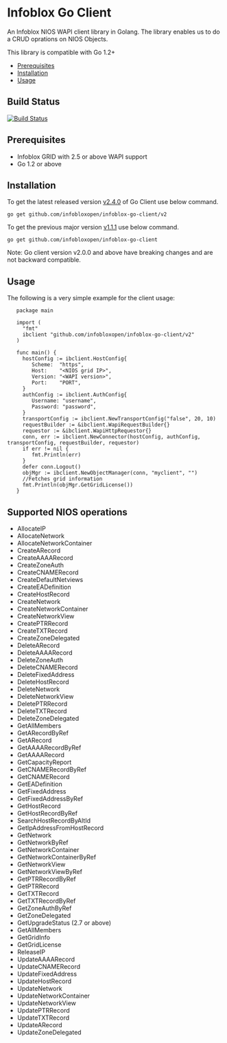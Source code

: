 # Infoblox Go Client

An Infoblox NIOS WAPI client library in Golang.
The library enables us to do a CRUD oprations on NIOS Objects.

This library is compatible with Go 1.2+

- [Prerequisites](#Prerequisites)
- [Installation](#Installation)
- [Usage](#Usage)

## Build Status
[![Build Status](https://travis-ci.org/infobloxopen/infoblox-go-client.svg?branch=master)](https://travis-ci.org/infobloxopen/infoblox-go-client) 


## Prerequisites
   * Infoblox GRID with 2.5 or above WAPI support
   * Go 1.2 or above

## Installation
   To get the latest released version [v2.4.0](https://github.com/infobloxopen/infoblox-go-client/releases/tag/v2.4.0) of Go Client use below command.
   
   `go get github.com/infobloxopen/infoblox-go-client/v2`

   To get the previous major version [v1.1.1](https://github.com/infobloxopen/infoblox-go-client/releases/tag/v1.1.1) use below command.
   
   `go get github.com/infobloxopen/infoblox-go-client`

   Note: Go client version v2.0.0 and above have breaking changes and are not backward compatible.

## Usage

   The following is a very simple example for the client usage:

       package main

       import (
         "fmt"
         ibclient "github.com/infobloxopen/infoblox-go-client/v2"
       )

       func main() {
         hostConfig := ibclient.HostConfig{
            Scheme:  "https",
         	Host:    "<NIOS grid IP>",
            Version: "<WAPI version>",
            Port:    "PORT",
         }
         authConfig := ibclient.AuthConfig{
            Username: "username",
            Password: "password",
         }
         transportConfig := ibclient.NewTransportConfig("false", 20, 10)
         requestBuilder := &ibclient.WapiRequestBuilder{}
         requestor := &ibclient.WapiHttpRequestor{}
         conn, err := ibclient.NewConnector(hostConfig, authConfig, transportConfig, requestBuilder, requestor)
         if err != nil {
         	fmt.Println(err)
         }
         defer conn.Logout()
         objMgr := ibclient.NewObjectManager(conn, "myclient", "")
         //Fetches grid information
         fmt.Println(objMgr.GetGridLicense())
       } 


## Supported NIOS operations

   * AllocateIP
   * AllocateNetwork
   * AllocateNetworkContainer
   * CreateARecord
   * CreateAAAARecord
   * CreateZoneAuth
   * CreateCNAMERecord
   * CreateDefaultNetviews
   * CreateEADefinition
   * CreateHostRecord
   * CreateNetwork
   * CreateNetworkContainer
   * CreateNetworkView
   * CreatePTRRecord
   * CreateTXTRecord
   * CreateZoneDelegated
   * DeleteARecord
   * DeleteAAAARecord
   * DeleteZoneAuth
   * DeleteCNAMERecord
   * DeleteFixedAddress
   * DeleteHostRecord
   * DeleteNetwork
   * DeleteNetworkView
   * DeletePTRRecord
   * DeleteTXTRecord
   * DeleteZoneDelegated
   * GetAllMembers
   * GetARecordByRef
   * GetARecord
   * GetAAAARecordByRef
   * GetAAAARecord
   * GetCapacityReport
   * GetCNAMERecordByRef
   * GetCNAMERecord
   * GetEADefinition
   * GetFixedAddress
   * GetFixedAddressByRef
   * GetHostRecord
   * GetHostRecordByRef
   * SearchHostRecordByAltId
   * GetIpAddressFromHostRecord
   * GetNetwork
   * GetNetworkByRef
   * GetNetworkContainer
   * GetNetworkContainerByRef
   * GetNetworkView
   * GetNetworkViewByRef
   * GetPTRRecordByRef
   * GetPTRRecord
   * GetTXTRecord
   * GetTXTRecordByRef
   * GetZoneAuthByRef
   * GetZoneDelegated
   * GetUpgradeStatus (2.7 or above)
   * GetAllMembers
   * GetGridInfo
   * GetGridLicense
   * ReleaseIP
   * UpdateAAAARecord
   * UpdateCNAMERecord
   * UpdateFixedAddress
   * UpdateHostRecord
   * UpdateNetwork
   * UpdateNetworkContainer
   * UpdateNetworkView
   * UpdatePTRRecord
   * UpdateTXTRecord
   * UpdateARecord
   * UpdateZoneDelegated


